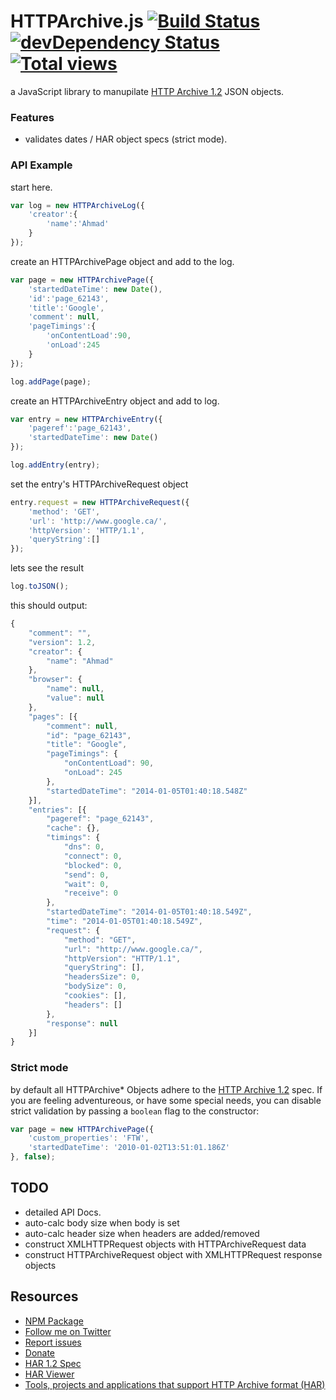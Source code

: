 # HTTPArchive.js [![Build Status](https://travis-ci.org/codeinchaos/httparchive.js.png?branch=master)](https://travis-ci.org/codeinchaos/httparchive.js) [![devDependency Status](https://david-dm.org/codeinchaos/httparchive.js.png)](https://david-dm.org/codeinchaos/httparchive.js#info=devDependencies) [![Total views](https://sourcegraph.com/api/repos/github.com/codeinchaos/httparchive.js/counters/views.png)](https://sourcegraph.com/github.com/codeinchaos/httparchive.js)

a JavaScript library to manupilate [HTTP Archive 1.2](http://www.softwareishard.com/blog/har-12-spec/) JSON objects.


### Features
- validates dates / HAR object specs (strict mode).

### API Example

start here.

```javascript
var log = new HTTPArchiveLog({
    'creator':{
        'name':'Ahmad'
    }
});
```

create an HTTPArchivePage object and add to the log.

```javascript
var page = new HTTPArchivePage({
    'startedDateTime': new Date(),
    'id':'page_62143',
    'title':'Google',
    'comment': null,
    'pageTimings':{
        'onContentLoad':90,
        'onLoad':245
    }
});

log.addPage(page);
```

create an HTTPArchiveEntry object and add to log.

```javascript
var entry = new HTTPArchiveEntry({
    'pageref':'page_62143',
    'startedDateTime': new Date()
});

log.addEntry(entry);
```

set the entry's HTTPArchiveRequest object

```javascript
entry.request = new HTTPArchiveRequest({
    'method': 'GET',
    'url': 'http://www.google.ca/',
    'httpVersion': 'HTTP/1.1',
    'queryString':[]
});
```
lets see the result

```javascript
log.toJSON();
```

this should output:

```javascript
{
    "comment": "",
    "version": 1.2,
    "creator": {
        "name": "Ahmad"
    },
    "browser": {
        "name": null,
        "value": null
    },
    "pages": [{
        "comment": null,
        "id": "page_62143",
        "title": "Google",
        "pageTimings": {
            "onContentLoad": 90,
            "onLoad": 245
        },
        "startedDateTime": "2014-01-05T01:40:18.548Z"
    }],
    "entries": [{
        "pageref": "page_62143",
        "cache": {},
        "timings": {
            "dns": 0,
            "connect": 0,
            "blocked": 0,
            "send": 0,
            "wait": 0,
            "receive": 0
        },
        "startedDateTime": "2014-01-05T01:40:18.549Z",
        "time": "2014-01-05T01:40:18.549Z",
        "request": {
            "method": "GET",
            "url": "http://www.google.ca/",
            "httpVersion": "HTTP/1.1",
            "queryString": [],
            "headersSize": 0,
            "bodySize": 0,
            "cookies": [],
            "headers": []
        },
        "response": null
    }]
}
```

### Strict mode

by default all HTTPArchive* Objects adhere to the [HTTP Archive 1.2](http://www.softwareishard.com/blog/har-12-spec/) spec. If you are feeling adventureous, or have some special needs, you can disable strict validation by passing a `boolean` flag to the constructor:

```javascript
var page = new HTTPArchivePage({
    'custom_properties': 'FTW',
    'startedDateTime': '2010-01-02T13:51:01.186Z'
}, false);
```

## TODO

- detailed API Docs.
- auto-calc body size when body is set
- auto-calc header size when headers are added/removed
- construct XMLHTTPRequest objects with HTTPArchiveRequest data
- construct HTTPArchiveRequest object with XMLHTTPRequest response objects

## Resources

- [NPM Package][1]
- [Follow me on Twitter][2]
- [Report issues][3]
- [Donate][4]
- [HAR 1.2 Spec][5]
- [HAR Viewer][6]
- [Tools, projects and applications that support HTTP Archive format (HAR)][7]

[1]: https://npmjs.org/package/httparchive.js
[2]: http://twitter.com/ahmadnassri
[3]: https://github.com/codeinchaos/httparchive.js/issues
[4]: https://www.paypal.com/cgi-bin/webscr?cmd=_s-xclick&hosted_button_id=UJ2B2BTK9VLRS
[5]: http://www.softwareishard.com/blog/har-12-spec/
[6]: http://www.softwareishard.com/blog/har-viewer/
[7]: http://www.softwareishard.com/blog/har-adopters
